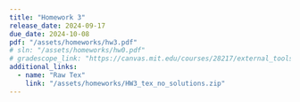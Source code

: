 ```yaml
---
title: "Homework 3"
release_date: 2024-09-17
due_date: 2024-10-08
pdf: "/assets/homeworks/hw3.pdf"
# sln: "/assets/homeworks/hw0.pdf"
# gradescope_link: "https://canvas.mit.edu/courses/28217/external_tools/369"
additional_links:
  - name: "Raw Tex"
    link: "/assets/homeworks/HW3_tex_no_solutions.zip"
---
```

